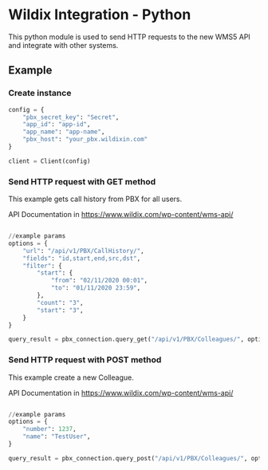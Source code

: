 Wildix Integration - Python
=======================
This python module is used to send HTTP requests to the new WMS5 API and integrate with other systems.

## Example 

### Create instance
```python
config = {
    "pbx_secret_key": "Secret",
    "app_id": "app-id",
    "app_name": "app-name",
    "pbx_host": "your_pbx.wildixin.com"
}

client = Client(config)
```

### Send HTTP request with GET method
This example gets call history from PBX for all users.

API Documentation in https://www.wildix.com/wp-content/wms-api/
```python

//example params
options = {
    "url": "/api/v1/PBX/CallHistory/",
    "fields": "id,start,end,src,dst",
    "filter": {
        "start": {
            "from": "02/11/2020 00:01",
            "to": "01/11/2020 23:59",
        },
        "count": "3",
        "start": "3",
    }
}

query_result = pbx_connection.query_get("/api/v1/PBX/Colleagues/", options)
```

### Send HTTP request with POST method
This example create a new Colleague.

API Documentation in https://www.wildix.com/wp-content/wms-api/
```python

//example params
options = {
    "number": 1237,
    "name": "TestUser",
}

query_result = pbx_connection.query_post("/api/v1/PBX/Colleagues/", options)
```
